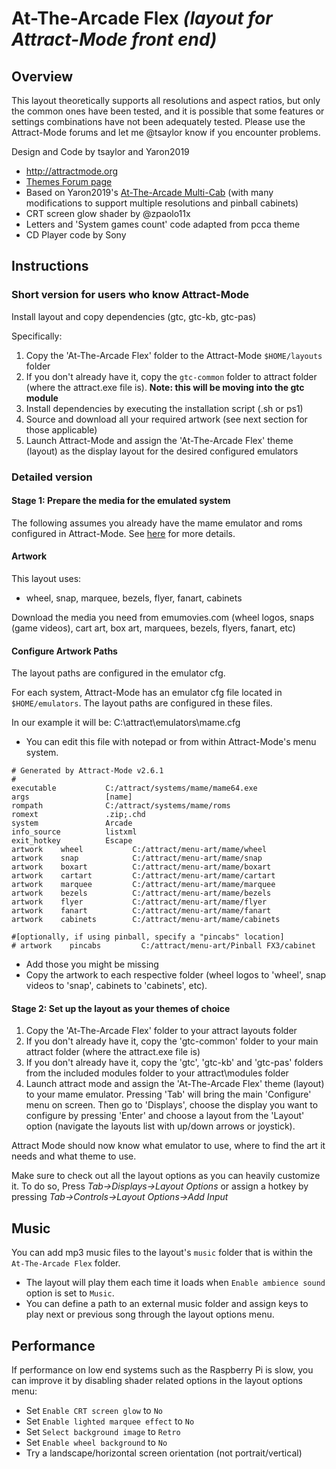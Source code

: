 # At-The-Arcade Flex _(layout for Attract-Mode front end)_
## Overview
This layout theoretically supports all resolutions and aspect ratios, but only the common ones have been tested,
and it is possible that some features or settings combinations have not been adequately tested. Please use the
Attract-Mode forums and let me @tsaylor know if you encounter problems.

Design and Code by tsaylor and Yaron2019
- http://attractmode.org
- [Themes Forum page](http://forum.attractmode.org/index.php?topic=3979.0)
- Based on Yaron2019's [At-The-Arcade Multi-Cab](http://forum.attractmode.org/index.php?topic=3874.0) (with many modifications to support multiple resolutions and pinball cabinets)  
- CRT screen glow shader by @zpaolo11x
- Letters and 'System games count' code adapted from pcca theme 
- CD Player code by Sony

## Instructions
### Short version for users who know Attract-Mode

Install layout and copy dependencies (gtc, gtc-kb, gtc-pas)

Specifically:
1. Copy the 'At-The-Arcade Flex' folder to the Attract-Mode `$HOME/layouts` folder 
2. If you don't already have it, copy the `gtc-common` folder to attract folder (where the attract.exe file is).  **Note: this will be moving into the gtc module**
3. Install dependencies by executing the installation script (.sh or ps1)
4. Source and download all your required artwork (see next section for those applicable)
5. Launch Attract-Mode and assign the 'At-The-Arcade Flex' theme (layout) as the display layout for the desired configured emulators

### Detailed version
#### Stage 1: Prepare the media for the emulated system
The following assumes you already have the mame emulator and roms configured in Attract-Mode.  See [here](https://github.com/mickelson/attract/blob/v2.6.1/Readme.md) for more details. 

#### Artwork
This layout uses:
* wheel, snap, marquee, bezels, flyer, fanart, cabinets

Download the media you need from emumovies.com (wheel logos, snaps (game videos), cart art, box art, marquees, bezels, flyers, fanart, etc)

#### Configure Artwork Paths
The layout paths are configured in the emulator cfg.

For each system, Attract-Mode has an emulator cfg file located in `$HOME/emulators`.  The layout paths are configured in these files.

In our example it will be: C:\attract\emulators\mame.cfg
* You can edit this file with notepad or from within Attract-Mode's menu system. 
```
# Generated by Attract-Mode v2.6.1
#
executable           C:/attract/systems/mame/mame64.exe
args                 [name]
rompath              C:/attract/systems/mame/roms
romext               .zip;.chd
system               Arcade
info_source          listxml
exit_hotkey          Escape
artwork    wheel           C:/attract/menu-art/mame/wheel
artwork    snap            C:/attract/menu-art/mame/snap
artwork    boxart          C:/attract/menu-art/mame/boxart
artwork    cartart         C:/attract/menu-art/mame/cartart
artwork    marquee         C:/attract/menu-art/mame/marquee
artwork    bezels          C:/attract/menu-art/mame/bezels
artwork    flyer           C:/attract/menu-art/mame/flyer
artwork    fanart          C:/attract/menu-art/mame/fanart
artwork    cabinets        C:/attract/menu-art/mame/cabinets

#[optionally, if using pinball, specify a "pincabs" location]
# artwork    pincabs         C:/attract/menu-art/Pinball FX3/cabinet
```
* Add those you might be missing
* Copy the artwork to each respective folder (wheel logos to 'wheel', snap videos to 'snap', cabinets to 'cabinets', etc).

#### Stage 2: Set up the layout as your themes of choice
1. Copy the 'At-The-Arcade Flex' folder to your attract layouts folder 
2. If you don't already have it, copy the 'gtc-common' folder to your main attract folder (where the attract.exe file is)
3. If you don't already have it, copy the 'gtc', 'gtc-kb' and 'gtc-pas' folders from the included modules folder to your attract\modules folder
4. Launch attract mode and assign the 'At-The-Arcade Flex' theme (layout) to your mame emulator.
Pressing 'Tab' will bring the main 'Configure' menu on screen. Then go to 'Displays', choose the display you want to configure by
pressing 'Enter' and choose a layout from the 'Layout' option (navigate the layouts list with up/down arrows or joystick).

Attract Mode should now know what emulator to use, where to find the art it needs and what theme to use.

Make sure to check out all the layout options as you can heavily customize it. 
To do so, Press _Tab->Displays->Layout Options_ or assign a hotkey by pressing _Tab->Controls->Layout Options->Add Input_

## Music
You can add mp3 music files to the layout's `music` folder that is within the `At-The-Arcade Flex` folder. 
* The layout will play them each time it loads when `Enable ambience sound` option is set to `Music`.
* You can define a path to an external music folder and assign keys to play next or previous song through the layout options menu.

## Performance
If performance on low end systems such as the Raspberry Pi is slow, you can improve it by disabling shader related options in the layout options menu:
- Set `Enable CRT screen glow` to `No` 
- Set `Enable lighted marquee effect` to `No`
- Set `Select background image` to `Retro`
- Set `Enable wheel background` to `No`
- Try a landscape/horizontal screen orientation (not portrait/vertical)
